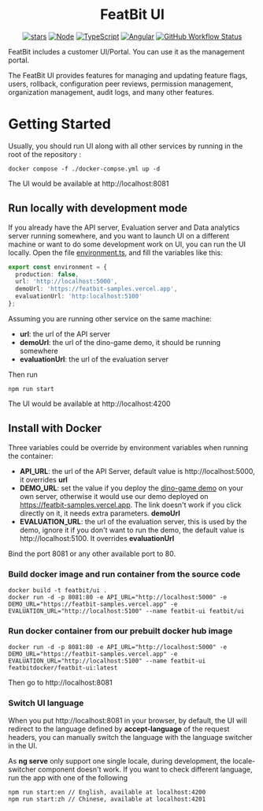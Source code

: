 <h1 align="center">
FeatBit UI
</h1>

<div align="center">

<!--
Make New Badge Pattern badges inline
See https://github.com/all-?/all-contributors/issues/361#issuecomment-637166066
-->

[![stars](https://img.shields.io/github/stars/featbit/featbit.svg?style=flat&logo=github&colorB=red&label=stars)](https://github.com/featbit/featbit)
[![Node](https://img.shields.io/badge/node->=16.0-success?logo=node.js&logoColor=white)](https://www.typescriptlang.org/)
[![TypeScript](https://img.shields.io/badge/TypeScript-4.7-3178c6?logo=typescript&logoColor=white)](https://www.typescriptlang.org/)
[![Angular](https://img.shields.io/badge/Angular-14.0-DD0031?logo=angular&logoColor=white)](https://angular.io/)
[![GitHub Workflow Status](https://img.shields.io/github/workflow/status/featbit/featbit/FeatBit%20UI%20change%20validations)](https://github.com/featbit/featbit/actions/workflows/ui-change-validations.yml?branch=main)

</div>

FeatBit includes a customer UI/Portal. You can use it as the management portal.

The FeatBit UI provides features for managing and updating feature flags, users, rollback, configuration peer reviews, permission management, organization management, audit logs, and many other features.

# Getting Started

Usually, you should run UI along with all other services by running in the root of the repository :
```
docker compose -f ./docker-compse.yml up -d
```
The UI would be available at http://localhost:8081

## Run locally with development mode
If you already have the API server, Evaluation server and Data analytics server running somewhere, and you want to launch UI on a different machine or want to do some development work on UI,
you can run the UI locally. Open the file [environment.ts](src/environments/environment.ts), and fill the variables like this:
```ts
export const environment = {
  production: false,
  url: 'http://localhost:5000',
  demoUrl: 'https://featbit-samples.vercel.app',
  evaluationUrl: 'http:localhost:5100'
};
```
Assuming you are running other service on the same machine:
- **url**: the url of the API server
- **demoUrl**: the url of the dino-game demo, it should be running somewhere
- **evaluationUrl**: the url of the evaluation server

Then run
```
npm run start
```

The UI would be available at http://localhost:4200

## Install with Docker

Three variables could be override by environment variables when running the container:
- **API_URL**: the url of the API Server, default value is http://localhost:5000, it overrides **url**
- **DEMO_URL**: set the value if you deploy the [dino-game demo](https://github.com/featbit/featbit-samples/tree/main/samples/dino-game/interactive-demo-vue) on your own server, otherwise it would use our demo deployed on https://featbit-samples.vercel.app. The link doesn't work if you click directly on it, it needs extra parameters. **demoUrl**
- **EVALUATION_URL**: the url of the evaluation server, this is used by the demo, ignore it if you don't want to run the demo, the default value is http://localhost:5100. It overrides **evaluationUrl**

Bind the port 8081 or any other available port to 80.

### Build docker image and run container from the source code
```
docker build -t featbit/ui .
docker run -d -p 8081:80 -e API_URL="http://localhost:5000" -e DEMO_URL="https://featbit-samples.vercel.app" -e EVALUATION_URL="http://localhost:5100" --name featbit-ui featbit/ui
```

### Run docker container from our prebuilt docker hub image
```
docker run -d -p 8081:80 -e API_URL="http://localhost:5000" -e DEMO_URL="https://featbit-samples.vercel.app" -e EVALUATION_URL="http://localhost:5100" --name featbit-ui featbitdocker/featbit-ui:latest
```

Then go to http://localhost:8081

### Switch UI language

When you put http://localhost:8081 in your browser, by default, the UI will redirect to the language defined by **accept-language** of the request headers,
you can manually switch the language with the language switcher in the UI.

As **ng serve** only support one single locale, during development, the locale-switcher component doesn't work. If you want to check different language,
run the app with one of the following
```
npm run start:en // English, available at localhost:4200
npm run start:zh // Chinese, available at localhost:4201
```
